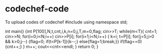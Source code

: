 # codechef-code
To upload codes of codechef
#include <iostream>
using namespace std;

int main() 
{int P[100],N,t,cnt,i,k,n=0,j,T,m=0,flag;
    cin>>T;
    while(m<T){
    	cnt=1;
	cin>>N;
	for(i=0;i<N;i++)
	    cin>>P[i];
	for(i=1;i<N;i++)
	{   k=i;
	    t=P[i];
	    for(j=5;j>0 && k>0;j--)
	    {flag=0;
	    if(t<P[k-1]){k--;}
	    else{flag=1;break;}}
	    if(flag==0){cnt++;}
	}
	m++;
	cout<<cnt<<endl;
    }
	return 0;
}
